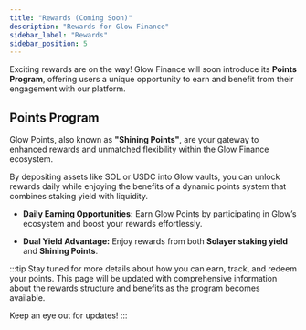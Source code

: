 ```yaml
---
title: "Rewards (Coming Soon)"
description: "Rewards for Glow Finance"
sidebar_label: "Rewards"
sidebar_position: 5
---
```


Exciting rewards are on the way! Glow Finance will soon introduce its **Points Program**, offering users a unique opportunity to earn and benefit from their engagement with our platform.

## **Points Program**

Glow Points, also known as **"Shining Points"**, are your gateway to enhanced rewards and unmatched flexibility within the Glow Finance ecosystem.

By depositing assets like SOL or USDC into Glow vaults, you can unlock rewards daily while enjoying the benefits of a dynamic points system that combines staking yield with liquidity.

- **Daily Earning Opportunities:** Earn Glow Points by participating in Glow’s ecosystem and boost your rewards effortlessly.

- **Dual Yield Advantage:** Enjoy rewards from both **Solayer staking yield** and **Shining Points**.

:::tip
Stay tuned for more details about how you can earn, track, and redeem your points. This page will be updated with comprehensive information about the rewards structure and benefits as the program becomes available.

Keep an eye out for updates!
:::
